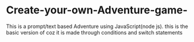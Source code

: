 # Create-your-own-Adventure-game-
This is a prompt/text based Adventure using JavaScript(node js). this is the basic version of coz it is made through conditions and switch statements 
